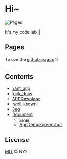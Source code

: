 # Hi~

![Pages](https://img.shields.io/badge/My%20Pages-Developing-brightgreen.svg?style=flat-square)

It's my code lab 🐶
<!-- > Talk is cheap, show me the code. -- Linus -->

## Pages

To see the [github-pages](https://niyongsheng.github.io) ⚾️

## Contents

- [vant_app](https://niyongsheng.github.io/vant_app/)
- [luck_draw](https://niyongsheng.github.io/luck_draw/)
- [APPDownload](https://niyongsheng.github.io/APPDownload/)
- [.well-known](https://github.com/niyongsheng/niyongsheng.github.io/blob/master/.well-known/apple-app-site-association)
- [Beg](https://github.com/niyongsheng/niyongsheng.github.io/tree/master/Beg)
- [Document](https://github.com/niyongsheng/niyongsheng.github.io/tree/master/Document)
	- [Logo](https://github.com/niyongsheng/niyongsheng.github.io/tree/master/Document/Logo)
    - [AppDemoScreenshot](https://github.com/niyongsheng/niyongsheng.github.io/tree/master/Document/AppDemoScreenshot)

## License

[MIT](LICENSE) © NYS
